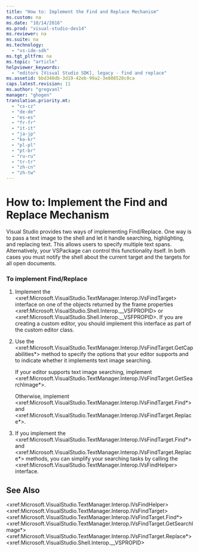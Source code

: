 ```yaml
---
title: "How to: Implement the Find and Replace Mechanism"
ms.custom: na
ms.date: "10/14/2016"
ms.prod: "visual-studio-dev14"
ms.reviewer: na
ms.suite: na
ms.technology: 
  - "vs-ide-sdk"
ms.tgt_pltfrm: na
ms.topic: "article"
helpviewer_keywords: 
  - "editors [Visual Studio SDK], legacy - find and replace"
ms.assetid: bbd348db-3d19-42eb-99a2-3e808528c0ca
caps.latest.revision: 11
ms.author: "gregvanl"
manager: "ghogen"
translation.priority.mt: 
  - "cs-cz"
  - "de-de"
  - "es-es"
  - "fr-fr"
  - "it-it"
  - "ja-jp"
  - "ko-kr"
  - "pl-pl"
  - "pt-br"
  - "ru-ru"
  - "tr-tr"
  - "zh-cn"
  - "zh-tw"
---
```

# How to: Implement the Find and Replace Mechanism
Visual Studio provides two ways of implementing Find/Replace. One way is to pass a text image to the shell and let it handle searching, highlighting, and replacing text. This allows users to specify multiple text spans. Alternatively, your VSPackage can control this functionality itself. In both cases you must notify the shell about the current target and the targets for all open documents.  
  
### To implement Find/Replace  
  
1.  Implement the \<xref:Microsoft.VisualStudio.TextManager.Interop.IVsFindTarget> interface on one of the objects returned by the frame properties \<xref:Microsoft.VisualStudio.Shell.Interop.__VSFPROPID> or \<xref:Microsoft.VisualStudio.Shell.Interop.__VSFPROPID>. If you are creating a custom editor, you should implement this interface as part of the custom editor class.  
  
2.  Use the \<xref:Microsoft.VisualStudio.TextManager.Interop.IVsFindTarget.GetCapabilities*> method to specify the options that your editor supports and to indicate whether it implements text image searching.  
  
     If your editor supports text image searching, implement \<xref:Microsoft.VisualStudio.TextManager.Interop.IVsFindTarget.GetSearchImage*>.  
  
     Otherwise, implement \<xref:Microsoft.VisualStudio.TextManager.Interop.IVsFindTarget.Find*> and \<xref:Microsoft.VisualStudio.TextManager.Interop.IVsFindTarget.Replace*>.  
  
3.  If you implement the \<xref:Microsoft.VisualStudio.TextManager.Interop.IVsFindTarget.Find*> and \<xref:Microsoft.VisualStudio.TextManager.Interop.IVsFindTarget.Replace*> methods, you can simplify your searching tasks by calling the \<xref:Microsoft.VisualStudio.TextManager.Interop.IVsFindHelper> interface.  
  
## See Also  
 \<xref:Microsoft.VisualStudio.TextManager.Interop.IVsFindHelper>   
 \<xref:Microsoft.VisualStudio.TextManager.Interop.IVsFindTarget>   
 \<xref:Microsoft.VisualStudio.TextManager.Interop.IVsFindTarget.Find*>   
 \<xref:Microsoft.VisualStudio.TextManager.Interop.IVsFindTarget.GetSearchImage*>   
 \<xref:Microsoft.VisualStudio.TextManager.Interop.IVsFindTarget.Replace*>   
 \<xref:Microsoft.VisualStudio.Shell.Interop.__VSPROPID>